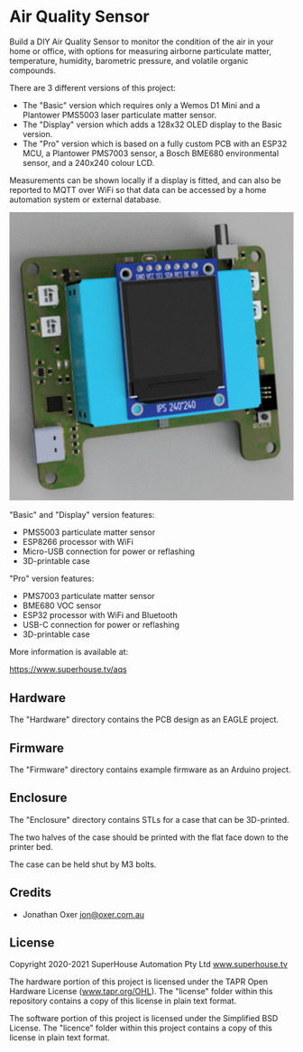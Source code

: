Air Quality Sensor
==================

Build a DIY Air Quality Sensor to monitor the condition of the air in
your home or office, with options for measuring airborne particulate
matter, temperature, humidity, barometric pressure, and volatile
organic compounds.

There are 3 different versions of this project:

 * The "Basic" version which requires only a Wemos D1 Mini and a
   Plantower PMS5003 laser particulate matter sensor.
 * The "Display" version which adds a 128x32 OLED display to the
   Basic version.
 * The "Pro" version which is based on a fully custom PCB with an ESP32
   MCU, a Plantower PMS7003 sensor, a Bosch BME680 environmental
   sensor, and a 240x240 colour LCD.

Measurements can be shown locally if a display is fitted, and can also
be reported to MQTT over WiFi so that data can be accessed by a home
automation system or external database.

![Air Quality Sensor PCB](Images/AQS-v1_0-oblique-render.jpg)

"Basic" and "Display" version features:

 * PMS5003 particulate matter sensor
 * ESP8266 processor with WiFi
 * Micro-USB connection for power or reflashing
 * 3D-printable case

"Pro" version features:

 * PMS7003 particulate matter sensor
 * BME680 VOC sensor
 * ESP32 processor with WiFi and Bluetooth
 * USB-C connection for power or reflashing
 * 3D-printable case

More information is available at:

  https://www.superhouse.tv/aqs


Hardware
--------
The "Hardware" directory contains the PCB design as an EAGLE project.


Firmware
--------
The "Firmware" directory contains example firmware as an Arduino
project.


Enclosure
---------
The "Enclosure" directory contains STLs for a case that can be
3D-printed.

The two halves of the case should be printed with the flat face down to
the printer bed.

The case can be held shut by M3 bolts.


Credits
-------
 * Jonathan Oxer <jon@oxer.com.au>


License
-------
Copyright 2020-2021 SuperHouse Automation Pty Ltd  www.superhouse.tv  

The hardware portion of this project is licensed under the TAPR Open
Hardware License (www.tapr.org/OHL). The "license" folder within this
repository contains a copy of this license in plain text format.

The software portion of this project is licensed under the Simplified
BSD License. The "licence" folder within this project contains a
copy of this license in plain text format.

